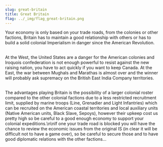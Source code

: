```yaml
---
slug: great-britain
title: Great Britain
flag: ../_img/flag_great-britain.png
---
```


Your economy is only based on your trade roads, from the colonies or other factions, Britain has to maintain a good relationship with others or has to build a solid colonial Imperialism in danger since the American Revolution. 

<br>At the West, the United States are a danger for the American colonies and Iroquois confederation is not enough powerful to resist against the new raising nation, you have to act quickly if you want to keep Canada. At the East, the war between Mughals and Marathas is almost over and the winner will probably ask supremacy on the British East India Company territories.

<br>The advantages playing Britain is the possibility of a larger colonial roster compared to the other colonial factions due to a less restricted recruitment limit, supplied by marine troops (Line, Grenadier and Light Infantries) which can be recruited on the American coastal territories and local auxiliary units (Native American units, Black Slave, Sepoys), however their upkeep cost us pretty high so be careful to a good enough economy to support your colonial expeditions.\n\nIf one your trade road is blocked you will have the chance to review the economic issues from the original IS (in clear it will be difficult not to have a game over), so be careful to secure those and to have good diplomatic relations with the other factions... 